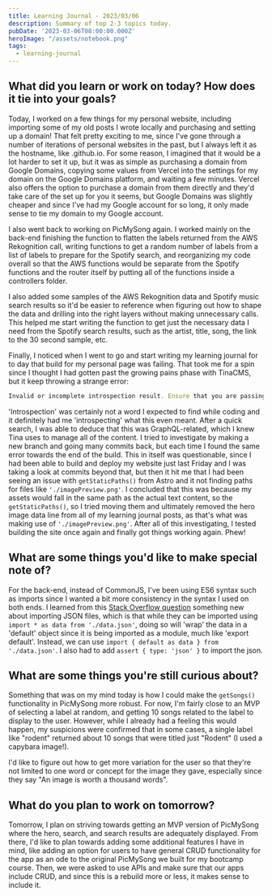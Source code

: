 ```yaml
---
title: Learning Journal - 2023/03/06
description: Summary of top 2-3 topics today.
pubDate: '2023-03-06T08:00:00.000Z'
heroImage: "/assets/notebook.png"
tags:
  - learning-journal
---
```


## What did you learn or work on today? How does it tie into your goals?

Today, I worked on a few things for my personal website, including importing some of my old posts I wrote locally and purchasing and setting up a domain! That felt pretty exciting to me, since I've gone through a number of iterations of personal websites in the past, but I always left it as the hostname, like .github.io. For some reason, I imagined that it would be a lot harder to set it up, but it was as simple as purchasing a domain from Google Domains, copying some values from Vercel into the settings for my domain on the Google Domains platform, and waiting a few minutes. Vercel also offers the option to purchase a domain from them directly and they'd take care of the set up for you it seems, but Google Domains was slightly cheaper and since I've had my Google account for so long, it only made sense to tie my domain to my Google account.

I also went back to working on PicMySong again. I worked mainly on the back-end finishing the function to flatten the labels returned from the AWS Rekognition call, writing functions to get a random number of labels from a list of labels to prepare for the Spotify search, and reorganizing my code overall so that the AWS functions would be separate from the Spotify functions and the router itself by putting all of the functions inside a controllers folder.

I also added some samples of the AWS Rekognition data and Spotify music search results so it'd be easier to reference when figuring out how to shape the data and drilling into the right layers without making unnecessary calls. This helped me start writing the function to get just the necessary data I need from the Spotify search results, such as the artist, title, song, the link to the 30 second sample, etc.

Finally, I noticed when I went to go and start writing my learning journal for to day that build for my personal page was failing. That took me for a spin since I thought I had gotten past the growing pains phase with TinaCMS, but it keep throwing a strange error:

```javascript
Invalid or incomplete introspection result. Ensure that you are passing "data" property of introspection response and no "errors" was returned alongside: undefined.
```

'Introspection' was certainly not a word I expected to find while coding and it definitely had me 'introspecting' what this even meant. After a quick search, I was able to deduce that this was GraphQL-related, which I knew Tina uses to manage all of the content. I tried to investigate by making a new branch and going many commits back, but each time I found the same error towards the end of the build. This in itself was questionable, since I had been able to build and deploy my website just last Friday and I was taking a look at commits beyond that, but then it hit me that I had been seeing an issue with `getStaticPaths()` from Astro and it not finding paths for files like `'./imagePreview.png'`. I concluded that this was because my assets would fall in the same path as the actual text content, so the `getStaticPaths()`, so I tried moving them and ultimately removed the hero image data line from all of my learning journal posts, as that's what was making use of `'./imagePreview.png'`. After all of this investigating, I tested building the site once again and finally got things working again. Phew!

## What are some things you'd like to make special note of?

For the back-end, instead of CommonJS, I've been using ES6 syntax such as imports since I wanted a bit more consistency in the syntax I used on both ends. I learned from this [Stack Overflow question](https://stackoverflow.com/questions/71009393/why-is-default-required-in-importing-json-file-in-js-code "") something new about importing JSON files, which is that while they can be imported using `import * as data from './data.json'`, doing so will 'wrap' the data in a 'default' object since it is being imported as a module, much like 'export default'. Instead, we can use `import { default as data } from './data.json'`. I also had to add `assert { type: 'json' }` to import the json.

## What are some things you're still curious about?

Something that was on my mind today is how I could make the `getSongs()` functionality in PicMySong more robust. For now, I'm fairly close to an MVP of selecting a label at random, and getting 10 songs related to the label to display to the user. However, while I already had a feeling this would happen, my suspicions were confirmed that in some cases, a single label like "rodent" returned about 10 songs that were titled just "Rodent" (I used a capybara image!).

I'd like to figure out how to get more variation for the user so that they're not limited to one word or concept for the image they gave, especially since they say "An image is worth a thousand words".

## What do you plan to work on tomorrow?

Tomorrow, I plan on striving towards getting an MVP version of PicMySong where the hero, search, and search results are adequately displayed. From there, I'd like to plan towards adding some additional features I have in mind, like adding an option for users to have general CRUD functionality for the app as an ode to the original PicMySong we built for my bootcamp course. Then, we were asked to use APIs and make sure that our apps include CRUD, and since this is a rebuild more or less, it makes sense to include it.
